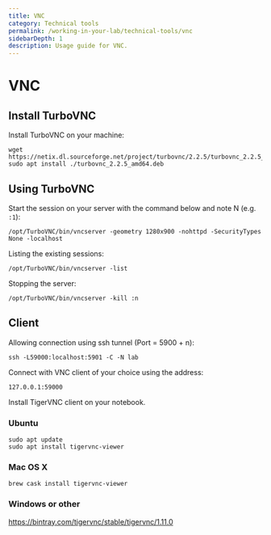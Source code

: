 ```yaml
---
title: VNC
category: Technical tools
permalink: /working-in-your-lab/technical-tools/vnc
sidebarDepth: 1
description: Usage guide for VNC.
---
```


# VNC

## Install TurboVNC

Install TurboVNC on your machine:
```
wget https://netix.dl.sourceforge.net/project/turbovnc/2.2.5/turbovnc_2.2.5_amd64.deb
sudo apt install ./turbovnc_2.2.5_amd64.deb
```

## Using TurboVNC

Start the session on your server with the command below and note N (e.g. `:1`):
```
/opt/TurboVNC/bin/vncserver -geometry 1280x900 -nohttpd -SecurityTypes None -localhost
```

Listing the existing sessions:
```
/opt/TurboVNC/bin/vncserver -list
```

Stopping the server:
```
/opt/TurboVNC/bin/vncserver -kill :n
```

## Client

Allowing connection using ssh tunnel (Port = 5900 + n):
```
ssh -L59000:localhost:5901 -C -N lab
```

Connect with VNC client of your choice using the address:
```
127.0.0.1:59000
```

Install TigerVNC client on your notebook.

### Ubuntu

```
sudo apt update
sudo apt install tigervnc-viewer
```

### Mac OS X

```
brew cask install tigervnc-viewer
```

### Windows or other

https://bintray.com/tigervnc/stable/tigervnc/1.11.0
